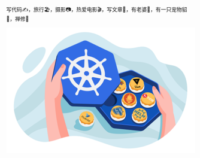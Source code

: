 
写代码:writing_hand:，旅行:beach_umbrella:，摄影:camera:，热爱电影:clapper:，写文章:book:，有老婆:girl:，有一只宠物貂:skunk:，禅修:pray:

![I love coding](https://github.com/vkiller/vkiller/blob/master/assets/6e5bf4b83a68233396c5d1baf7878cbb.svg)